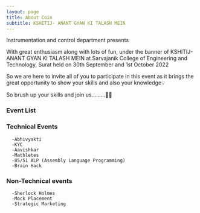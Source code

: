 ```yaml
---
layout: page
title: About Coin
subtitle: KSHITIJ- ANANT GYAN KI TALASH MEIN
---
```


Instrumentation and control department presents

With great enthusiasm along with lots of fun, under the banner of  KSHITIJ- ANANT GYAN KI TALASH MEIN at Sarvajanik College of Engineering and Technology, Surat held on 30th September and 1st October 2022


So we are here to invite all of you to participate in this event as it brings the great opportunity to show your skills and also your knowledge💡

So brush up your skills and join us.........🤩💃

### Event List
### **Technical Events**
      -Abhivyakti
      -KYC
      -Aavishkar
      -Mathletes
      -85/51 ALP (Assembly Language Programming)
      -Brain Hack
      
### **Non-Technical events**
      -Sherlock Holmes
      -Mock Placement
      -Strategic Marketing    

